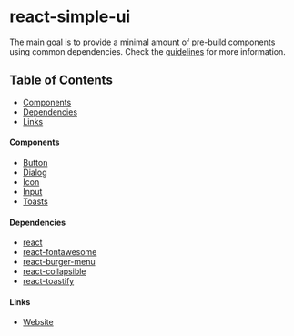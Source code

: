 # react-simple-ui

The main goal is to provide a minimal amount of pre-build components using common dependencies.
Check the [guidelines](https://react-simple-ui.herokuapp.com) for more information.

## Table of Contents

- [Components](#components)
- [Dependencies](#dependencies)
- [Links](#links)

#### Components

- [Button](https://react-simple-ui.herokuapp.com/guideline/button)
- [Dialog](https://react-simple-ui.herokuapp.com/guideline/dialog)
- [Icon](https://react-simple-ui.herokuapp.com/guideline/icon)
- [Input](https://react-simple-ui.herokuapp.com/guideline/input)
- [Toasts](https://react-simple-ui.herokuapp.com/guideline/Toast)

#### Dependencies

- [react](https://reactjs.org/)
- [react-fontawesome](https://github.com/FortAwesome/react-fontawesome)
- [react-burger-menu](https://github.com/negomi/react-burger-menu)
- [react-collapsible](https://github.com/glennflanagan/react-collapsible)
- [react-toastify](https://github.com/fkhadra/react-toastify)

#### Links

- [Website](https://react-simple-ui.herokuapp.com)
